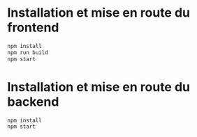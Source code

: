 # Installation et mise en route du frontend
```bash
npm install
npm run build
npm start
```

# Installation et mise en route du backend
```bash
npm install
npm start
```
